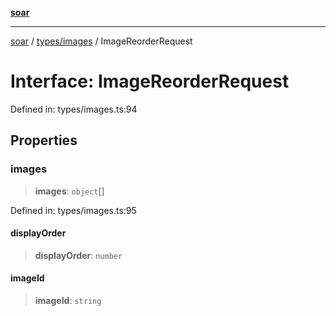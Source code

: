 [**soar**](../../../README.md)

***

[soar](../../../modules.md) / [types/images](../README.md) / ImageReorderRequest

# Interface: ImageReorderRequest

Defined in: types/images.ts:94

## Properties

### images

> **images**: `object`[]

Defined in: types/images.ts:95

#### displayOrder

> **displayOrder**: `number`

#### imageId

> **imageId**: `string`
